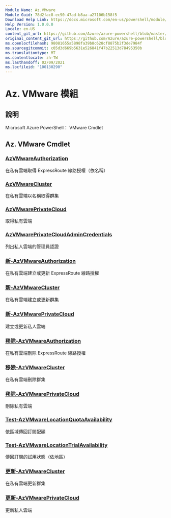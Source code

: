 ```yaml
---
Module Name: Az.VMware
Module Guid: 78d2fac8-ec90-47ad-b8aa-a27106b158f5
Download Help Link: https://docs.microsoft.com/en-us/powershell/module/az.vmware
Help Version: 1.0.0.0
Locale: en-US
content_git_url: https://github.com/Azure/azure-powershell/blob/master/src/VMware/help/Az.VMware.md
original_content_git_url: https://github.com/Azure/azure-powershell/blob/master/src/VMware/help/Az.VMware.md
ms.openlocfilehash: 98081655a5898fa39b8c628cf8875b2f3de7984f
ms.sourcegitcommit: c05d3d669b5631e526841f47b22513d78495350b
ms.translationtype: MT
ms.contentlocale: zh-TW
ms.lasthandoff: 02/09/2021
ms.locfileid: "100130290"
---
```

# Az. VMware 模組
## 說明
Microsoft Azure PowerShell： VMware Cmdlet

## Az. VMware Cmdlet
### [AzVMwareAuthorization](Get-AzVMwareAuthorization.md)
在私有雲端取得 ExpressRoute 線路授權（依名稱）

### [AzVMwareCluster](Get-AzVMwareCluster.md)
在私有雲端以名稱取得群集

### [AzVMwarePrivateCloud](Get-AzVMwarePrivateCloud.md)
取得私有雲端

### [AzVMwarePrivateCloudAdminCredentials](Get-AzVMwarePrivateCloudAdminCredentials.md)
列出私人雲端的管理員認證

### [新-AzVMwareAuthorization](New-AzVMwareAuthorization.md)
在私有雲端建立或更新 ExpressRoute 線路授權

### [新-AzVMwareCluster](New-AzVMwareCluster.md)
在私有雲端建立或更新群集

### [新-AzVMwarePrivateCloud](New-AzVMwarePrivateCloud.md)
建立或更新私人雲端

### [移除-AzVMwareAuthorization](Remove-AzVMwareAuthorization.md)
在私有雲端刪除 ExpressRoute 線路授權

### [移除-AzVMwareCluster](Remove-AzVMwareCluster.md)
在私有雲端刪除群集

### [移除-AzVMwarePrivateCloud](Remove-AzVMwarePrivateCloud.md)
刪除私有雲端

### [Test-AzVMwareLocationQuotaAvailability](Test-AzVMwareLocationQuotaAvailability.md)
依區域傳回訂閱配額

### [Test-AzVMwareLocationTrialAvailability](Test-AzVMwareLocationTrialAvailability.md)
傳回訂閱的試用狀態（依地區）

### [更新-AzVMwareCluster](Update-AzVMwareCluster.md)
在私有雲端更新群集

### [更新-AzVMwarePrivateCloud](Update-AzVMwarePrivateCloud.md)
更新私人雲端

